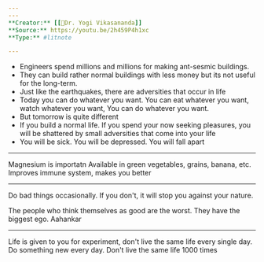 ```yaml
---
---
**Creator:** [[🧔Dr. Yogi Vikasananda]]
**Source:** https://youtu.be/2h459P4h1xc
**Type:** #litnote 

---
```


- Engineers spend millions and millions for making ant-sesmic buildings.
- They can build rather normal buildings with less money but its not useful for the long-term.
- Just like the earthquakes, there are adversities that occur in life
- Today you can do whatever you want. You can eat whatever you want, watch whatever you want, You can do whatever you want. 
- But tomorrow is quite different
- If you build a normal life. If you spend your now seeking pleasures, you will be shattered by small adversities that come into your life
- You will be sick. You will be depressed. You will fall apart
---

Magnesium is importatn
Available in green vegetables, grains, banana, etc.
Improves immune system, makes you better

---
Do bad things occasionally. If you don't, it will stop you against your nature.

The people who think themselves as good are the worst. They have the biggest ego. Aahankar


---
Life is given to you for experiment, don't live the same life every single day. Do something new every day. Don't live the same life 1000 times
